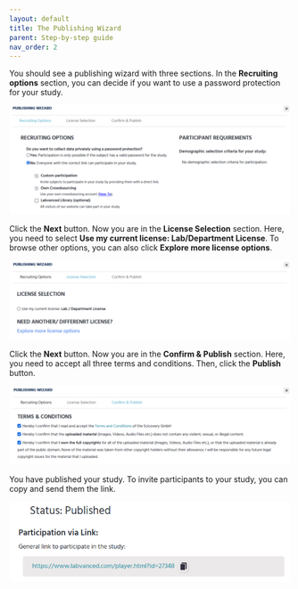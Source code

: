 ```yaml
---
layout: default
title: The Publishing Wizard
parent: Step-by-step guide
nav_order: 2
---
```


You should see a publishing wizard with three sections. In the **Recruiting options** section, you can decide if you want to use a password protection for your study.

![](../../assets/images/12.png)

Click the **Next** button. Now you are in the **License Selection** section. Here, you need to select **Use my current license: Lab/Department License**. To browse other options, you can also click **Explore more license options**.

![](../../assets/images/13.png)

Click the **Next** button. Now you are in the **Confirm & Publish** section. Here, you need to accept all three terms and conditions. Then, click the **Publish** button.

![](../../assets/images/14.png)

You have published your study. To invite participants to your study, you can copy and send them the link. 

![](../../assets/images/1212.png)